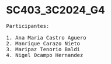 # SC403_3C2024_G4
<pre>
Participantes:

1. Ana Maria Castro Aguero
2. Manrique Carazo Nieto
3. Maripaz Tenorio Baldi
4. Nigel Ocampo Hernandez
</pre>
